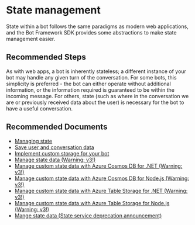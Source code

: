 <properties
	pageTitle="State management"
	description="State management"
	service="Microsoft.BotService"
	resource="botServices"
	authors="meetshamir"
	ms.author="huanchix,hailiu,saziz"
	displayOrder="207"
	selfHelpType="resource"
	supportTopicIds="32688660"
	resourceTags=""
	productPesIds="16152"
	cloudEnvironments="public,BlackForest,Fairfax,Mooncake"
	articleId="8A678282-0E75-480A-B955-C139F8B0B705"
	ownershipId="Compute_BotService"
/>

# State management

State within a bot follows the same paradigms as modern web applications, and the Bot Framework SDK provides some abstractions to make state management easier.

## **Recommended Steps**

As with web apps, a bot is inherently stateless; a different instance of your bot may handle any given turn of the conversation. For some bots, this simplicity is preferred - the bot can either operate without additional information, or the information required is guaranteed to be within the incoming message. For others, state (such as where in the conversation we are or previously received data about the user) is necessary for the bot to have a useful conversation.

## **Recommended Documents**

- [Managing state](https://docs.microsoft.com/azure/bot-service/bot-builder-concept-state?view=azure-bot-service-4.0)
- [Save user and conversation data](https://docs.microsoft.com/azure/bot-service/bot-builder-howto-v4-state?view=azure-bot-service-4.0&tabs=csharp)
- [Implement custom storage for your bot](https://docs.microsoft.com/azure/bot-service/bot-builder-custom-storage?view=azure-bot-service-4.0)
- [Manage state data (Warning: v3!)](https://docs.microsoft.com/azure/bot-service/dotnet/bot-builder-dotnet-state?view=azure-bot-service-3.0)
- [Manage custom state data with Azure Cosmos DB for .NET (Warning: v3!)](https://docs.microsoft.com/azure/bot-service/dotnet/bot-builder-dotnet-state-azure-cosmosdb?view=azure-bot-service-3.0)
- [Manage custom state data with Azure Cosmos DB for Node.js (Warning: v3!)](https://docs.microsoft.com/azure/bot-service/nodejs/bot-builder-nodejs-state-azure-cosmosdb?view=azure-bot-service-3.0)
- [Manage custom state data with Azure Table Storage for .NET (Warning: v3!)](https://docs.microsoft.com/azure/bot-service/dotnet/bot-builder-dotnet-state-azure-table-storage?view=azure-bot-service-3.0)
- [Manage custom state data with Azure Table Storage for Node.js (Warning: v3!)](https://docs.microsoft.com/azure/bot-service/nodejs/bot-builder-nodejs-state-azure-table-storage?view=azure-bot-service-3.0)
- [Mange state data (State service deprecation announcement)](https://docs.microsoft.com/azure/bot-service/rest-api/bot-framework-rest-state?view=azure-bot-service-4.0)
